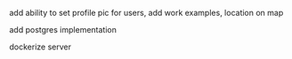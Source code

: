 add ability to set profile pic for users, add work examples, location on map

add postgres implementation

dockerize server